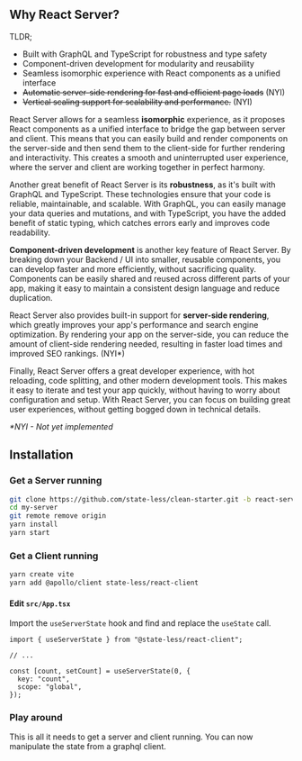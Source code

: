 ## Why React Server?

TLDR;

- Built with GraphQL and TypeScript for robustness and type safety
- Component-driven development for modularity and reusability
- Seamless isomorphic experience with React components as a unified interface
- ~~Automatic server-side rendering for fast and efficient page loads~~ (NYI)
- ~~Vertical scaling support for scalability and performance.~~ (NYI)

React Server allows for a seamless **isomorphic** experience, as it proposes React components as a unified interface to bridge the gap between server and client. This means that you can easily build and render components on the server-side and then send them to the client-side for further rendering and interactivity. This creates a smooth and uninterrupted user experience, where the server and client are working together in perfect harmony.

Another great benefit of React Server is its **robustness**, as it's built with GraphQL and TypeScript. These technologies ensure that your code is reliable, maintainable, and scalable. With GraphQL, you can easily manage your data queries and mutations, and with TypeScript, you have the added benefit of static typing, which catches errors early and improves code readability.

**Component-driven development** is another key feature of React Server. By breaking down your Backend / UI into smaller, reusable components, you can develop faster and more efficiently, without sacrificing quality. Components can be easily shared and reused across different parts of your app, making it easy to maintain a consistent design language and reduce duplication.

React Server also provides built-in support for **server-side rendering**, which greatly improves your app's performance and search engine optimization. By rendering your app on the server-side, you can reduce the amount of client-side rendering needed, resulting in faster load times and improved SEO rankings. (NYI\*)

Finally, React Server offers a great developer experience, with hot reloading, code splitting, and other modern development tools. This makes it easy to iterate and test your app quickly, without having to worry about configuration and setup. With React Server, you can focus on building great user experiences, without getting bogged down in technical details.

_\*NYI - Not yet implemented_

## Installation
### Get a Server running

```bash
git clone https://github.com/state-less/clean-starter.git -b react-server my-server
cd my-server
git remote remove origin
yarn install
yarn start
```

### Get a Client running

```bash
yarn create vite
yarn add @apollo/client state-less/react-client
```

#### Edit `src/App.tsx`

Import the `useServerState` hook and find and replace the `useState` call.

```tsx
import { useServerState } from "@state-less/react-client";

// ...

const [count, setCount] = useServerState(0, {
  key: "count",
  scope: "global",
});
```

### Play around

This is all it needs to get a server and client running.
You can now manipulate the state from a graphql client.
